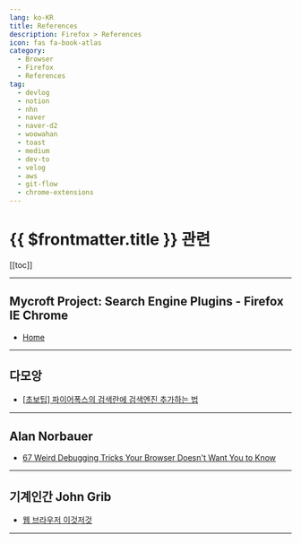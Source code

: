 ```yaml
---
lang: ko-KR
title: References
description: Firefox > References
icon: fas fa-book-atlas
category:
  - Browser
  - Firefox
  - References
tag: 
  - devlog
  - notion
  - nhn
  - naver
  - naver-d2
  - woowahan
  - toast
  - medium
  - dev-to
  - velog
  - aws
  - git-flow
  - chrome-extensions
---
```


# {{ $frontmatter.title }} 관련

[[toc]]

---

## Mycroft Project: Search Engine Plugins - Firefox IE Chrome

- [Home](https://mycroftproject.com/)

---

## 다모앙

- [\[초보팁\] 파이어폭스의 검색란에 검색엔진 추가하는 법](https://damoang.net/lecture/3998)

---

## Alan Norbauer

- [67 Weird Debugging Tricks Your Browser Doesn't Want You to Know](https://alan.norbauer.com/articles/browser-debugging-tricks)

---

## 기계인간 John Grib

- [웹 브라우저 이것저것](https://johngrib.github.io/wiki/tool/web-browser/)

---

<TagLinks />